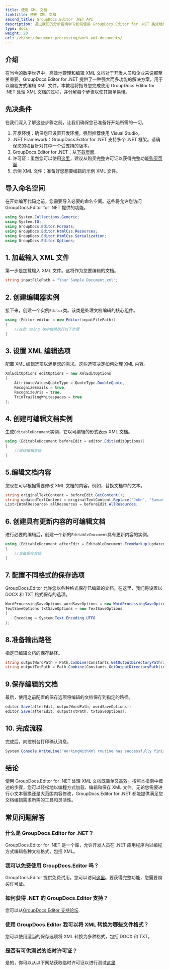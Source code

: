 ```yaml
---
title: 使用 XML 文档
linktitle: 使用 XML 文档
second_title: GroupDocs.Editor .NET API
description: 通过我们的分步指南学习如何使用 GroupDocs.Editor for .NET 高效地编辑 XML 文档，其中涵盖所有必要的步骤和选项。
type: docs
weight: 20
url: /zh/net/document-processing/work-xml-documents/
---
```

## 介绍
在当今的数字世界中，高效地管理和编辑 XML 文档对于开发人员和企业来说都至关重要。GroupDocs.Editor for .NET 提供了一种强大而多功能的解决方案，用于以编程方式编辑 XML 文件。本教程将指导您完成使用 GroupDocs.Editor for .NET 处理 XML 文档的过程，并分解每个步骤以使其简单易懂。
## 先决条件
在我们深入了解这些步骤之前，让我们确保您已准备好开始所需的一切。
1. 开发环境：确保您已设置开发环境。强烈推荐使用 Visual Studio。
2. .NET Framework：GroupDocs.Editor for .NET 支持多个 .NET 框架。请确保您的项目针对其中一个受支持的版本。
3.  GroupDocs.Editor for .NET：从[下载页面](https://releases.groupdocs.com/editor/net/).
4. 许可证：虽然您可以使用[这里](https://purchase.groupdocs.com/temporary-license/)，建议从购买完整许可证以获得完整功能[购买页面](https://purchase.groupdocs.com/buy).
5. 示例 XML 文件：准备好您想要编辑的示例 XML 文件。
## 导入命名空间
在开始编写代码之前，您需要导入必要的命名空间。这些将允许您访问 GroupDocs.Editor for .NET 提供的功能。
```csharp
using System.Collections.Generic;
using System.IO;
using GroupDocs.Editor.Formats;
using GroupDocs.Editor.HtmlCss.Resources;
using GroupDocs.Editor.HtmlCss.Serialization;
using GroupDocs.Editor.Options;
```
## 1. 加载输入 XML 文件
第一步是加载输入 XML 文件。这将作为您要编辑的文档。
```csharp
string inputFilePath = "Your Sample Document.xml";
```
## 2. 创建编辑器实例
接下来，创建一个实例`Editor`类。该类是处理文档编辑的核心组件。
```csharp
using (Editor editor = new Editor(inputFilePath))
{
    //在此 using 块中继续执行以下步骤
}
```
## 3. 设置 XML 编辑选项
配置 XML 编辑选项以满足您的需求。这些选项决定如何处理 XML 内容。
```csharp
XmlEditOptions editOptions = new XmlEditOptions
{
    AttributeValuesQuoteType = QuoteType.DoubleQuote,
    RecognizeEmails = true,
    RecognizeUris = true,
    TrimTrailingWhitespaces = true
};
```
## 4. 创建可编辑文档实例
生成`EditableDocument`实例，它以可编辑的形式表示 XML 文档。
```csharp
using (EditableDocument beforeEdit = editor.Edit(editOptions))
{
    //继续编辑文档
}
```
## 5.编辑文档内容
您现在可以根据需要修改 XML 文档的内容。例如，替换文档中的文本。
```csharp
string originalTextContent = beforeEdit.GetContent();
string updatedTextContent = originalTextContent.Replace("John", "Samuel");
List<IHtmlResource> allResources = beforeEdit.AllResources;
```
## 6. 创建具有更新内容的可编辑文档
进行必要的编辑后，创建一个新的`EditableDocument`具有更新内容的实例。
```csharp
using (EditableDocument afterEdit = EditableDocument.FromMarkup(updatedTextContent, allResources))
{
    //准备保存文档
}
```
## 7. 配置不同格式的保存选项
GroupDocs.Editor 允许您以各种格式保存已编辑的文档。在这里，我们将设置以 DOCX 和 TXT 格式保存的选项。
```csharp
WordProcessingSaveOptions wordSaveOptions = new WordProcessingSaveOptions(WordProcessingFormats.Docx);
TextSaveOptions txtSaveOptions = new TextSaveOptions
{
    Encoding = System.Text.Encoding.UTF8
};
```
## 8.准备输出路径
指定已编辑文档的保存路径。
```csharp
string outputWordPath = Path.Combine(Constants.GetOutputDirectoryPath(inputFilePath), Path.GetFileNameWithoutExtension(inputFilePath) + ".docx");
string outputTxtPath = Path.Combine(Constants.GetOutputDirectoryPath(inputFilePath), Path.GetFileNameWithoutExtension(inputFilePath) + ".txt");
```
## 9.保存编辑的文档
最后，使用之前配置的保存选项将编辑的文档保存到指定的路径。
```csharp
editor.Save(afterEdit, outputWordPath, wordSaveOptions);
editor.Save(afterEdit, outputTxtPath, txtSaveOptions);
```
## 10. 完成流程
完成后，向控制台打印确认消息。
```csharp
System.Console.WriteLine("WorkingWithXml routine has successfully finished");
```
## 结论
使用 GroupDocs.Editor for .NET 处理 XML 文档既简单又高效。按照本指南中概述的步骤，您可以轻松地以编程方式加载、编辑和保存 XML 文件。无论您需要进行小文本替换还是大范围内容修改，GroupDocs.Editor for .NET 都能提供满足您文档编辑需求所需的工具和灵活性。
## 常见问题解答
### 什么是 GroupDocs.Editor for .NET？
GroupDocs.Editor for .NET 是一个库，允许开发人员在 .NET 应用程序内以编程方式编辑各种文档格式，包括 XML。
### 我可以免费使用 GroupDocs.Editor 吗？
 GroupDocs.Editor 提供免费试用，您可以访问[这里](https://releases.groupdocs.com/)。要获得完整功能，您需要购买许可证。
### 如何获得 .NET 的 GroupDocs.Editor 支持？
您可以从[GroupDocs.Editor 支持论坛](https://forum.groupdocs.com/c/editor/20).
### 使用 GroupDocs.Editor 我可以将 XML 转换为哪些文件格式？
您可以使用适当的保存选项将 XML 转换为多种格式，包括 DOCX 和 TXT。
### 是否有可供测试的临时许可证？
是的，你可以从以下网站获取临时许可证以进行测试[这里](https://purchase.groupdocs.com/temporary-license/).